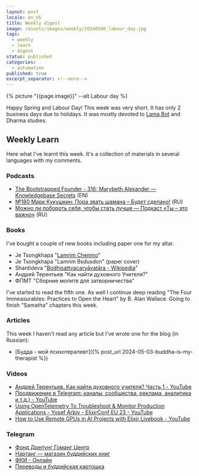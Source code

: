 ```yaml
---
layout: post
locale: en_US
title: Weekly digest
image: /assets/images/weekly/20240506_labour_day.jpg
tags:
  - weekly
  - learn
  - digest
status: published
categories:
  - automation
published: true
excerpt_separator: <!--more-->
---
```

{% picture "{{page.image}}" --alt Labour day %}

Happy Spring and Labour Day! 
This week was very short. It has only 2 business days due to holidays. 
It was mostly devoted to  [Lama Bot](https://t.me/compassion_lama_bot) and Dharma studies.

<!--more-->

## Weekly Learn
Here what I've learnt this week. It's a collection of materials  in several languages with my comments.

### Podcasts
- [The Bootstrapped Founder - 316: Marybeth Alexander — Knowledgebase Secrets](https://tbf.fm/episodes/316-marybeth-alexander-knowledgebase-secrets) (EN)
- [№180 Марк Кукушкин: Пора звать шамана – Будет сделано!](https://willbedone.ru/mark-kukushkin-180//) (RU)
- [Можно ли побороть себя, чтобы стать лучше — Подкаст «Ты – это важно»](https://elens-way.mave.digital/ep-44) (RU)


### Books
I've bought a couple of new books including paper one for my altar. 
- Je Tsongkhapa "[Lamrim Chenmo](https://en.wikipedia.org/wiki/Lamrim "Lamrim")"
- Je Tsongkhapa "Lamrim Bsdusdon" (paper cover)
- Shantideva "[Bodhisattvacaryāvatāra - Wikipedia](https://en.wikipedia.org/wiki/Bodhisattvacaryāvatāra)"
- Андрей Терентьев "Как найти духовного Учителя?"
- ФПМТ "Сборние молитв для затворничества"

I've started to read the fifth one. 
As well I continue deep reading "The Four Immeasurables: Practices to Open the Heart" by B. Alan Wallace. Going to finish "Samatha" chapters this week.

### Articles
This week I haven't read any article but I've wrote one for the blog (in Russian):
- [Будда - мой психотерапевт]({% post_url 2024-05-03-buddha-is-my-therapist %})

### Videos
- [Андрей Терентьев. Как найти духовного учителя? Часть 1 - YouTube](https://www.youtube.com/watch?v=ORSo0nL8JJk&t=3674s)
- [Продвижение в Telegram: каналы, сообщества, реклама, аналитика и т.д.) - YouTube](https://www.youtube.com/watch?v=pyBtsuXkvms)
- [Using OpenTelemetry To Troubleshoot & Monitor Production Applications - Yosef Arbiv - ElixirConf EU 23 - YouTube](https://www.youtube.com/watch?v=ecc94cYwOFo)
- [How to Use Remote GPUs in AI Projects with Elixir Livebook - YouTube](https://www.youtube.com/watch?v=NOQO9EBjLj4)

### Telegram
- [Фонд Дрепунг Гоманг Центр](https://t.me/Gomang_Foundation)
- [Нартанг — магазин буддийских книг](https://t.me/narthang)
- [ФКИ - Онлайн](https://t.me/contemplative_moscow)
- [Переводы и буддийская картошка](https://t.me/lobsangpotato)


